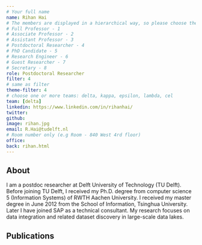 ```yaml
---
# Your full name 
name: Rihan Hai
# The members are displayed in a hierarchical way, so please choose the role and filter number from this list:
# Full Professor - 1
# Associate Professor - 2
# Assistant Professor - 3
# Postdoctoral Researcher - 4
# PhD Candidate - 5
# Research Engineer - 6 
# Guest Researcher - 7
# Secretary - 8
role: Postdoctoral Researcher
filter: 4
# same as filter
theme-filter: 4
# choose one or more teams: delta, kappa, epsilon, lambda, cel
team: [delta]
linkedin: https://www.linkedin.com/in/rihanhai/
twitter: 
github: 
image: rihan.jpg
email: R.Hai@tudelft.nl
# Room number only (e.g Room - 840 West 4rd floor)
office: 
back: rihan.html
---
```


## About

I am a postdoc researcher at Delft University of Technology (TU Delft). Before joining TU Delft, I received my Ph.D. degree from computer science 5 (Information Systems) of RWTH Aachen University. I received my master degree in June 2012 from the School of Information, Tsinghua University. Later I have joined SAP as a technical consultant. My research focuses on data integration and related dataset discovery in large-scale data lakes.

## Publications

[comment]: <> (You don't have to write anything here, it will be automatically filled. )

